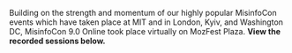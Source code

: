 <!-- Content for the top of the Misinfo Con page -->

Building on the strength and momentum of our highly popular MisinfoCon events which have taken place at MIT and in London, Kyiv, and Washington DC, MisinfoCon 9.0 Online took place virtually on MozFest Plaza. **View the recorded sessions below.**
